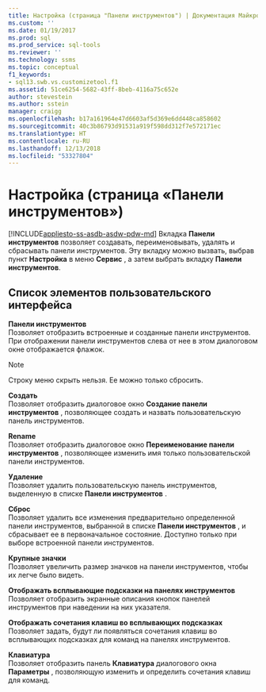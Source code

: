 ```yaml
---
title: Настройка (страница "Панели инструментов") | Документация Майкрософт
ms.custom: ''
ms.date: 01/19/2017
ms.prod: sql
ms.prod_service: sql-tools
ms.reviewer: ''
ms.technology: ssms
ms.topic: conceptual
f1_keywords:
- sql13.swb.vs.customizetool.f1
ms.assetid: 51ce6254-5682-43ff-8beb-4116a75c652e
author: stevestein
ms.author: sstein
manager: craigg
ms.openlocfilehash: b17a161964e47d6603af5d369e6dd448ca858602
ms.sourcegitcommit: 40c3b86793d91531a919f598dd312f7e572171ec
ms.translationtype: HT
ms.contentlocale: ru-RU
ms.lasthandoff: 12/13/2018
ms.locfileid: "53327804"
---
```

# <a name="customize-toolbars-page"></a>Настройка (страница «Панели инструментов»)
[!INCLUDE[appliesto-ss-asdb-asdw-pdw-md](../../includes/appliesto-ss-asdb-asdw-pdw-md.md)]
Вкладка **Панели инструментов** позволяет создавать, переименовывать, удалять и сбрасывать панели инструментов. Эту вкладку можно вызвать, выбрав пункт **Настройка** в меню **Сервис** , а затем выбрать вкладку **Панели инструментов**.  
  
## <a name="uielement-list"></a>Список элементов пользовательского интерфейса  
**Панели инструментов**  
Позволяет отобразить встроенные и созданные панели инструментов. При отображении панели инструментов слева от нее в этом диалоговом окне отображается флажок.  
  
> [!NOTE]  
> Строку меню скрыть нельзя. Ее можно только сбросить.  
  
**Создать**  
Позволяет отобразить диалоговое окно **Создание панели инструментов** , позволяющее создать и назвать пользовательскую панель инструментов.  
  
**Rename**  
Позволяет отобразить диалоговое окно **Переименование панели инструментов** , позволяющее изменить имя только пользовательской панели инструментов.  
  
**Удаление**  
Позволяет удалить пользовательскую панель инструментов, выделенную в списке **Панели инструментов** .  
  
**Сброс**  
Позволяет удалить все изменения предварительно определенной панели инструментов, выбранной в списке **Панели инструментов** , и сбрасывает ее в первоначальное состояние. Доступно только при выборе встроенной панели инструментов.  
  
**Крупные значки**  
Позволяет увеличить размер значков на панели инструментов, чтобы их легче было видеть.  
  
**Отображать всплывающие подсказки на панелях инструментов**  
Позволяет отобразить экранные описания кнопок панелей инструментов при наведении на них указателя.  
  
**Отображать сочетания клавиш во всплывающих подсказках**  
Позволяет задать, будут ли появляться сочетания клавиш во всплывающих подсказках для команд на панелях инструментов.  
  
**Клавиатура**  
Позволяет отобразить панель **Клавиатура** диалогового окна **Параметры** , позволяющую изменить и определить сочетания клавиш для команд.  
